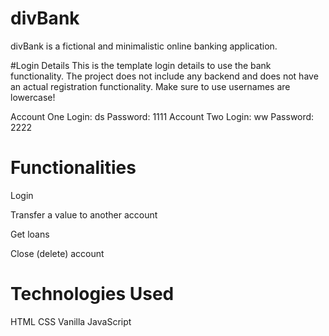 # divBank
divBank is a fictional and minimalistic online banking application.

#Login Details
This is the template login details to use the bank functionality. The project does not include any backend and does not have an actual registration functionality. Make sure to use usernames are lowercase!

Account One
Login: ds
Password: 1111
Account Two
Login: ww
Password: 2222

# Functionalities
Login

Transfer a value to another account

Get loans

Close (delete) account

# Technologies Used
HTML
CSS
Vanilla JavaScript

